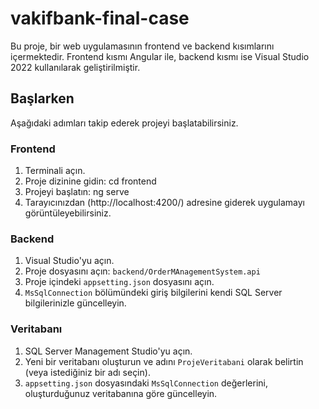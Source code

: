 # vakifbank-final-case

Bu proje, bir web uygulamasının frontend ve backend kısımlarını içermektedir. Frontend kısmı Angular ile, backend kısmı ise Visual Studio 2022 kullanılarak geliştirilmiştir.

## Başlarken

Aşağıdaki adımları takip ederek projeyi başlatabilirsiniz.

### Frontend

1. Terminali açın.
2. Proje dizinine gidin: cd frontend
3. Projeyi başlatın: ng serve
4. Tarayıcınızdan (http://localhost:4200/) adresine giderek uygulamayı görüntüleyebilirsiniz.

### Backend

1. Visual Studio'yu açın.
2. Proje dosyasını açın: `backend/OrderMAnagementSystem.api`
3. Proje içindeki `appsetting.json` dosyasını açın.
4. `MsSqlConnection` bölümündeki giriş bilgilerini kendi SQL Server bilgilerinizle güncelleyin.

### Veritabanı

1. SQL Server Management Studio'yu açın.
2. Yeni bir veritabanı oluşturun ve adını `ProjeVeritabani` olarak belirtin (veya istediğiniz bir adı seçin).
3. `appsetting.json` dosyasındaki `MsSqlConnection` değerlerini, oluşturduğunuz veritabanına göre güncelleyin.

 
